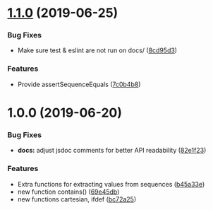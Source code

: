 # [1.1.0](https://github.com/adobe/ferrum/compare/v1.0.0...v1.1.0) (2019-06-25)


### Bug Fixes

* Make sure test & eslint are not run on docs/ ([8cd95d3](https://github.com/adobe/ferrum/commit/8cd95d3))


### Features

* Provide assertSequenceEquals ([7c0b4b8](https://github.com/adobe/ferrum/commit/7c0b4b8))

# 1.0.0 (2019-06-20)


### Bug Fixes

* **docs:** adjust jsdoc comments for better API readability ([82e1f23](https://github.com/adobe/ferrum/commit/82e1f23))


### Features

* Extra functions for extracting values from sequences ([b45a33e](https://github.com/adobe/ferrum/commit/b45a33e))
* new function contains() ([69e45db](https://github.com/adobe/ferrum/commit/69e45db))
* new functions cartesian, ifdef ([bc72a25](https://github.com/adobe/ferrum/commit/bc72a25))
